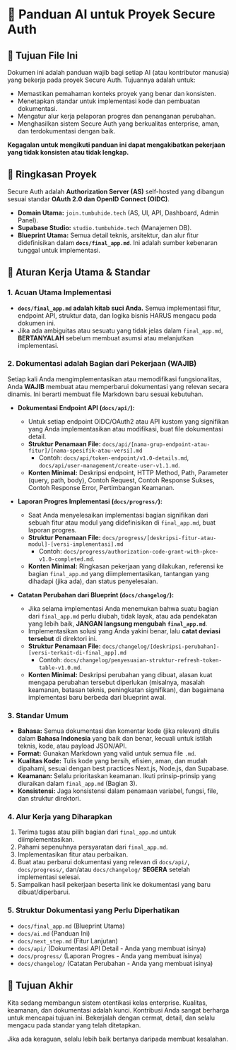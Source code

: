 # 🤖 Panduan AI untuk Proyek Secure Auth

## 📌 Tujuan File Ini

Dokumen ini adalah panduan wajib bagi setiap AI (atau kontributor manusia) yang bekerja pada proyek Secure Auth. Tujuannya adalah untuk:
*   Memastikan pemahaman konteks proyek yang benar dan konsisten.
*   Menetapkan standar untuk implementasi kode dan pembuatan dokumentasi.
*   Mengatur alur kerja pelaporan progres dan penanganan perubahan.
*   Menghasilkan sistem Secure Auth yang berkualitas enterprise, aman, dan terdokumentasi dengan baik.

**Kegagalan untuk mengikuti panduan ini dapat mengakibatkan pekerjaan yang tidak konsisten atau tidak lengkap.**

## 🧠 Ringkasan Proyek

Secure Auth adalah **Authorization Server (AS)** self-hosted yang dibangun sesuai standar **OAuth 2.0 dan OpenID Connect (OIDC)**.
*   **Domain Utama:** `join.tumbuhide.tech` (AS, UI, API, Dashboard, Admin Panel).
*   **Supabase Studio:** `studio.tumbuhide.tech` (Manajemen DB).
*   **Blueprint Utama:** Semua detail teknis, arsitektur, dan alur fitur didefinisikan dalam **`docs/final_app.md`**. Ini adalah sumber kebenaran tunggal untuk implementasi.

## 📜 Aturan Kerja Utama & Standar

### 1. Acuan Utama Implementasi
*   **`docs/final_app.md` adalah kitab suci Anda.** Semua implementasi fitur, endpoint API, struktur data, dan logika bisnis HARUS mengacu pada dokumen ini.
*   Jika ada ambiguitas atau sesuatu yang tidak jelas dalam `final_app.md`, **BERTANYALAH** sebelum membuat asumsi atau melanjutkan implementasi.

### 2. Dokumentasi adalah Bagian dari Pekerjaan (WAJIB)
Setiap kali Anda mengimplementasikan atau memodifikasi fungsionalitas, Anda **WAJIB** membuat atau memperbarui dokumentasi yang relevan secara dinamis. Ini berarti membuat file Markdown baru sesuai kebutuhan.

*   **Dokumentasi Endpoint API (`docs/api/`):**
    *   Untuk setiap endpoint OIDC/OAuth2 atau API kustom yang signifikan yang Anda implementasikan atau modifikasi, buat file dokumentasi detail.
    *   **Struktur Penamaan File:** `docs/api/[nama-grup-endpoint-atau-fitur]/[nama-spesifik-atau-versi].md`
        *   Contoh: `docs/api/token-endpoint/v1.0-details.md`, `docs/api/user-management/create-user-v1.1.md`.
    *   **Konten Minimal:** Deskripsi endpoint, HTTP Method, Path, Parameter (query, path, body), Contoh Request, Contoh Response Sukses, Contoh Response Error, Pertimbangan Keamanan.

*   **Laporan Progres Implementasi (`docs/progress/`):**
    *   Saat Anda menyelesaikan implementasi bagian signifikan dari sebuah fitur atau modul yang didefinisikan di `final_app.md`, buat laporan progres.
    *   **Struktur Penamaan File:** `docs/progress/[deskripsi-fitur-atau-modul]-[versi-implementasi].md`
        *   Contoh: `docs/progress/authorization-code-grant-with-pkce-v1.0-completed.md`.
    *   **Konten Minimal:** Ringkasan pekerjaan yang dilakukan, referensi ke bagian `final_app.md` yang diimplementasikan, tantangan yang dihadapi (jika ada), dan status penyelesaian.

*   **Catatan Perubahan dari Blueprint (`docs/changelog/`):**
    *   Jika selama implementasi Anda menemukan bahwa suatu bagian dari `final_app.md` perlu diubah, tidak layak, atau ada pendekatan yang lebih baik, **JANGAN langsung mengubah `final_app.md`**.
    *   Implementasikan solusi yang Anda yakini benar, lalu **catat deviasi tersebut** di direktori ini.
    *   **Struktur Penamaan File:** `docs/changelog/[deskripsi-perubahan]-[versi-terkait-di-final_app].md`
        *   Contoh: `docs/changelog/penyesuaian-struktur-refresh-token-table-v1.0.md`.
    *   **Konten Minimal:** Deskripsi perubahan yang dibuat, alasan kuat mengapa perubahan tersebut diperlukan (misalnya, masalah keamanan, batasan teknis, peningkatan signifikan), dan bagaimana implementasi baru berbeda dari blueprint awal.

### 3. Standar Umum
*   **Bahasa:** Semua dokumentasi dan komentar kode (jika relevan) ditulis dalam **Bahasa Indonesia** yang baik dan benar, kecuali untuk istilah teknis, kode, atau payload JSON/API.
*   **Format:** Gunakan Markdown yang valid untuk semua file `.md`.
*   **Kualitas Kode:** Tulis kode yang bersih, efisien, aman, dan mudah dipahami, sesuai dengan best practices Next.js, Node.js, dan Supabase.
*   **Keamanan:** Selalu prioritaskan keamanan. Ikuti prinsip-prinsip yang diuraikan dalam `final_app.md` (Bagian 3).
*   **Konsistensi:** Jaga konsistensi dalam penamaan variabel, fungsi, file, dan struktur direktori.

### 4. Alur Kerja yang Diharapkan
1.  Terima tugas atau pilih bagian dari `final_app.md` untuk diimplementasikan.
2.  Pahami sepenuhnya persyaratan dari `final_app.md`.
3.  Implementasikan fitur atau perbaikan.
4.  Buat atau perbarui dokumentasi yang relevan di `docs/api/`, `docs/progress/`, dan/atau `docs/changelog/` **SEGERA** setelah implementasi selesai.
5.  Sampaikan hasil pekerjaan beserta link ke dokumentasi yang baru dibuat/diperbarui.

### 5. Struktur Dokumentasi yang Perlu Diperhatikan
*   `docs/final_app.md` (Blueprint Utama)
*   `docs/ai.md` (Panduan Ini)
*   `docs/next_step.md` (Fitur Lanjutan)
*   `docs/api/` (Dokumentasi API Detail - Anda yang membuat isinya)
*   `docs/progress/` (Laporan Progres - Anda yang membuat isinya)
*   `docs/changelog/` (Catatan Perubahan - Anda yang membuat isinya)

## 🚀 Tujuan Akhir

Kita sedang membangun sistem otentikasi kelas enterprise. Kualitas, keamanan, dan dokumentasi adalah kunci. Kontribusi Anda sangat berharga untuk mencapai tujuan ini. Bekerjalah dengan cermat, detail, dan selalu mengacu pada standar yang telah ditetapkan.

Jika ada keraguan, selalu lebih baik bertanya daripada membuat kesalahan.
